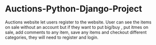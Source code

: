 # Auctions-Python-Django-Project
Auctions website let users register to the website. User can see the items on sale without an account but if they want to put big/buy , put itmes on sale, 
add comments to any item, save any items and checkout different categories, they will need to register and login.
